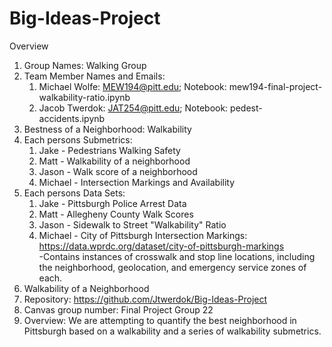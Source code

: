 # Big-Ideas-Project

Overview
1. Group Names: Walking Group
2. Team Member Names and Emails:
    1. Michael Wolfe: MEW194@pitt.edu; Notebook: mew194-final-project-walkability-ratio.ipynb
    2. Jacob Twerdok: JAT254@pitt.edu; Notebook: pedest-accidents.ipynb
3. Bestness of a Neighborhood: Walkability
4. Each persons Submetrics:
    1. Jake - Pedestrians Walking Safety
    2. Matt - Walkability of a neighborhood
    3. Jason - Walk score of a neighborhood
    4. Michael - Intersection Markings and Availability
5. Each persons Data Sets:
    1. Jake - Pittsburgh Police Arrest Data
    2. Matt - Allegheny County Walk Scores
    3. Jason - Sidewalk to Street "Walkability" Ratio
    4. Michael - City of Pittsburgh Intersection Markings: https://data.wprdc.org/dataset/city-of-pittsburgh-markings
        <br/> -Contains instances of crosswalk and stop line locations, including the neighborhood, geolocation, and emergency service zones of each.
6. Walkability of a Neighborhood
7. Repository: 
    https://github.com/Jtwerdok/Big-Ideas-Project
8. Canvas group number: Final Project Group 22
9. Overview: We are attempting to quantify the best neighborhood in Pittsburgh based on a walkability and a series of walkability submetrics.
